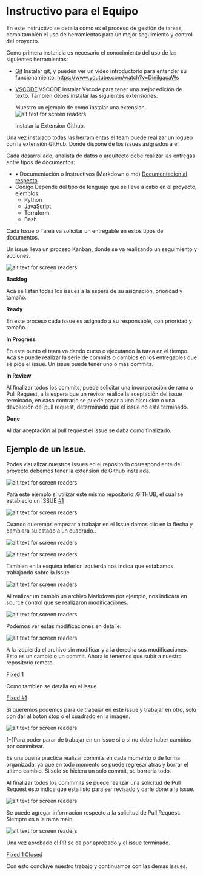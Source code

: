 # Instructivo para el Equipo

En este instructivo se detalla como es el proceso de gestión de tareas, como también el uso de herramientas para un mejor seguimiento y control del proyecto.

Como primera instancia es necesario el conocimiento del uso de las siguientes herramientas:

- [Git](https://git-scm.com/)
    Instalar git, y pueden ver un video introductorio para entender su funcionamiento: 
    https://www.youtube.com/watch?v=DinilgacaWs
- [VSCODE](https://code.visualstudio.com/)
    VSCODE Instalar Vscode para tener una mejor edición de texto. También debes instalar las siguientes extensiones.

    Muestro un ejemplo de como instalar una extension.
    ![alt text for screen readers](/profile/assets/install-pp-tools.gif "Extensions")

    Instalar la Extension Github.

Una vez instalado todas las herramientas el team puede realizar un logueo con la extensión GitHub. Donde dispone de los issues asignados a él.

Cada desarrollado, analista de datos o arquitecto debe realizar las entregas entre tipos de documentos:


- •	Documentación o Instructivos (Markdown o md)
    [Documentacion al respecto](https://docs.github.com/es/get-started/writing-on-github/getting-started-with-writing-and-formatting-on-github/basic-writing-and-formatting-syntax)
- Código
    Depende del tipo de lenguaje que se lleve a cabo en el proyecto, ejemplos:
    -   Python
    -   JavaScript
    -   Terraform
    -   Bash

Cada Issue o Tarea va solicitar un entregable en estos tipos de documentos.

Un issue lleva un proceso Kanban, donde se va realizando un seguimiento y acciones.

![alt text for screen readers](/profile/assets/status.png "Status de un Issue")

__Backlog__

Acá se listan todas los issues a la espera de su asignación, prioridad y tamaño.

__Ready__

En este proceso cada issue es asignado a su responsable, con prioridad y tamaño.

__In Progress__

En este punto el team va dando curso o ejecutando la tarea en el tiempo. Acá se puede realizar la serie de commits o cambios en los entregables que se pide el issue. Un issue puede tener uno o más commits.

__In Review__

Al finalizar todos los commits, puede solicitar una incorporación de rama o Pull Request, a la espera que un revisor realice la aceptación del issue terminado, en caso contrario se puede pasar a una discusión o una devolución del pull request, determinado que el issue no está terminado.

__Done__

Al dar aceptación al pull request el issue se daba como finalizado.

## Ejemplo de un Issue.

Podes visualizar nuestros issues en el repositorio correspondiente del proyecto debemos tener la extension de Github instalada.

![alt text for screen readers](/profile/assets/github.png "Status de un Issue")

Para este ejemplo si utilizar este mismo repositorio .GITHUB, el cual se establecio un ISSUE [#1](https://github.com/Taligent-UNID/.github/issues/1)

![alt text for screen readers](/profile/assets/ready.png "Status de un Issue")

Cuando queremos empezar a trabajar en el Issue damos clic en la flecha y cambiara su estado a un cuadrado..

![alt text for screen readers](/profile/assets/stop.png "Status de un Issue")

![alt text for screen readers](/profile/assets/in-progress.png "Status de un Issue")

Tambien en la esquina inferior izquierda nos indica que estabamos trabajando sobre la Issue.

![alt text for screen readers](/profile/assets/activity.png "Status de un Issue")

Al realizar un cambio un archivo Markdown por ejemplo, nos indicara en source control que se realizaron modificaciones.

![alt text for screen readers](/profile/assets/changes.png "Status de un Issue")

Podemos ver estas modificaciones en detalle.

![alt text for screen readers](/profile/assets/commit.png "Status de un Issue")

A la izquierda el archivo sin modificar y a la derecha sus modificaciones. Esto es un cambio o un commit.
Ahora lo tenemos que subir a nuestro repositorio remoto.

[Fixed 1](https://github.com/Taligent-UNID/.github/commit/25a3b15849957c9b45f8585b0628c5953e3c6cde)

Como tambien se detalla en el Issue

[Fixed #1](https://github.com/Taligent-UNID/.github/issues/1)

Si queremos podemos para de trabajar en este issue y trabajar en otro, solo con dar al boton stop o el cuadrado en la imagen.

![alt text for screen readers](/profile/assets/in-progress.png "Status de un Issue")

(*)Para poder parar de trabajar en un issue si o si no debe haber cambios por commitear.

Es una buena practica realizar commits en cada momento o de forma organizada, ya que en todo momento se puede regresar atras y borrar el ultimo cambio. Si solo se hiciera un solo commit, se borraria todo.

Al finalizar todos los commmits se puede realizar una solicitud de Pull Request esto indica que esta listo para ser revisado y darle done a la issue.

![alt text for screen readers](/profile/assets/pull-request.png "Status de un Issue")

Se puede agregar informacion respecto a la solicitud de Pull Request.
Siempre es a la rama main.

![alt text for screen readers](/profile/assets/pr-description.png "Status de un Issue")

Una vez aprobado el PR se da por aprobado y el issue terminado.

[Fixed 1 Closed](https://github.com/Taligent-UNID/.github/issues/1)

Con esto concluye nuestro trabajo y continuamos con las demas issues.